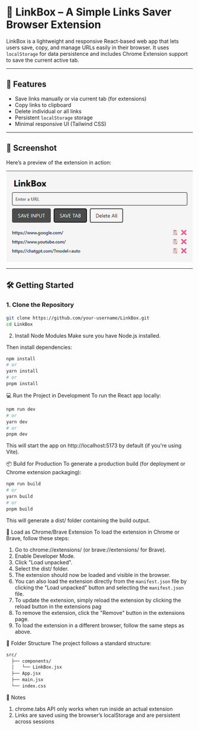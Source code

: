 # 🔗 LinkBox – A Simple Links Saver Browser Extension

LinkBox is a lightweight and responsive React-based web app that lets users save, copy, and manage URLs easily in their browser. It uses `localStorage` for data persistence and includes Chrome Extension support to save the current active tab.

---

## 🚀 Features

- Save links manually or via current tab (for extensions)
- Copy links to clipboard
- Delete individual or all links
- Persistent `localStorage` storage
- Minimal responsive UI (Tailwind CSS)

---
## 📸 Screenshot

Here’s a preview of the extension in action:

![TodoList Extension Screenshot](https://github.com/hellman53/LinkBox/blob/1f906233c09c5b8f40f69104916864f000076eb9/snapshot.png)

---
## 🛠️ Getting Started

### 1. **Clone the Repository**
```bash
git clone https://github.com/your-username/LinkBox.git
cd LinkBox
```

2. Install Node Modules
Make sure you have Node.js installed.

Then install dependencies:
```bash
npm install
# or
yarn install
# or
pnpm install
```

💻 Run the Project in Development
To run the React app locally:
```bash
npm run dev
# or
yarn dev
# or
pnpm dev
```
This will start the app on http://localhost:5173 by default (if you're using Vite).

📦 Build for Production
To generate a production build (for deployment or Chrome extension packaging):
```bash
npm run build
# or
yarn build
# or
pnpm build
```
This will generate a dist/ folder containing the build output.

🧩 Load as Chrome/Brave Extension
To load the extension in Chrome or Brave, follow these steps:
1. Go to chrome://extensions/ (or brave://extensions/ for Brave).
2. Enable Developer Mode.
3. Click "Load unpacked".
4. Select the dist/ folder.
5. The extension should now be loaded and visible in the browser.
6. You can also load the extension directly from the `manifest.json` file by clicking the "Load unpacked" button and selecting the `manifest.json` file.
7. To update the extension, simply reload the extension by clicking the reload button in the extensions pag
8. To remove the extension, click the "Remove" button in the extensions page.
9. To load the extension in a different browser, follow the same steps as above.

📁 Folder Structure
The project follows a standard structure:
``` bash
src/
  ├── components/
  │   └── LinkBox.jsx
  ├── App.jsx
  ├── main.jsx
  └── index.css
```

📌 Notes
1. chrome.tabs API only works when run inside an actual extension
2. Links are saved using the browser’s localStorage and are persistent across sessions
